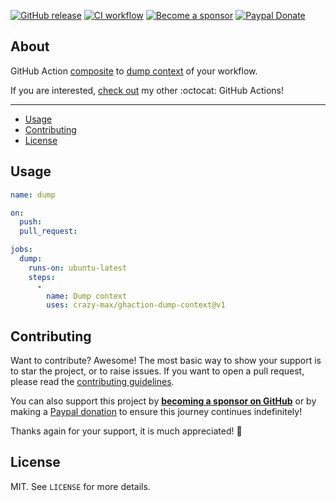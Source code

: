 [![GitHub release](https://img.shields.io/github/release/crazy-max/ghaction-dump-context.svg?style=flat-square)](https://github.com/crazy-max/ghaction-dump-context/releases/latest)
[![CI workflow](https://img.shields.io/github/workflow/status/crazy-max/ghaction-dump-context/ci?label=ci&logo=github&style=flat-square)](https://github.com/crazy-max/ghaction-dump-context/actions?workflow=test)
[![Become a sponsor](https://img.shields.io/badge/sponsor-crazy--max-181717.svg?logo=github&style=flat-square)](https://github.com/sponsors/crazy-max)
[![Paypal Donate](https://img.shields.io/badge/donate-paypal-00457c.svg?logo=paypal&style=flat-square)](https://www.paypal.me/crazyws)

## About

GitHub Action [composite](https://docs.github.com/en/actions/creating-actions/creating-a-composite-run-steps-action) to [dump context](https://docs.github.com/en/actions/reference/context-and-expression-syntax-for-github-actions#example-printing-context-information-to-the-log-file) of your workflow.

If you are interested, [check out](https://git.io/Je09Y) my other :octocat: GitHub Actions!

___

* [Usage](#usage)
* [Contributing](#contributing)
* [License](#license)

## Usage

```yaml
name: dump

on:
  push:
  pull_request:

jobs:
  dump:
    runs-on: ubuntu-latest
    steps:
      -
        name: Dump context
        uses: crazy-max/ghaction-dump-context@v1
```

## Contributing

Want to contribute? Awesome! The most basic way to show your support is to star the project, or to raise issues. If
you want to open a pull request, please read the [contributing guidelines](.github/CONTRIBUTING.md).

You can also support this project by [**becoming a sponsor on GitHub**](https://github.com/sponsors/crazy-max) or by
making a [Paypal donation](https://www.paypal.me/crazyws) to ensure this journey continues indefinitely!

Thanks again for your support, it is much appreciated! :pray:

## License

MIT. See `LICENSE` for more details.

